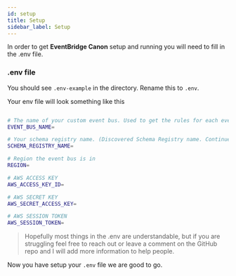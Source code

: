 ```yaml
---
id: setup
title: Setup
sidebar_label: Setup
---
```


In order to get **EventBridge Canon** setup and running you will need to fill in the .env file.

### .env file

You should see `.env-example` in the directory. Rename this to `.env`.

Your env file will look something like this

```bash

# The name of your custom event bus. Used to get the rules for each event on your bus.
EVENT_BUS_NAME=

# Your schema registry name. (Discovered Schema Registry name. Continue to read docs to see how you can set this up)
SCHEMA_REGISTRY_NAME=

# Region the event bus is in
REGION=

# AWS ACCESS KEY
AWS_ACCESS_KEY_ID=

# AWS SECRET KEY
AWS_SECRET_ACCESS_KEY=

# AWS SESSION TOKEN
AWS_SESSION_TOKEN=

```

> Hopefully most things in the .env are understandable, but if you are struggling feel free to reach out or leave a comment on the GitHub repo and I will add more information to help people.

Now you have setup your `.env` file we are good to go.
